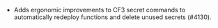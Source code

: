- Adds ergonomic improvements to CF3 secret commands to automatically redeploy functions and delete unused secrets (#4130). 

